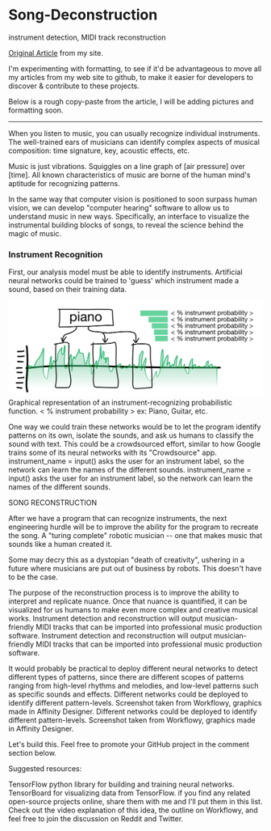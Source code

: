 # Song-Deconstruction
instrument detection, MIDI track reconstruction

[Original Article](https://jamiegray.net/open-source-ideas/2016/song-deconstruction-software?utm_source=github%20readme) from my site.

I'm experimenting with formatting, to see if it'd be advantageous to move all my articles from my web site to github, to make it easier for developers to discover & contribute to these projects.

Below is a rough copy-paste from the article, I will be adding pictures and formatting soon.

---

When you listen to music, you can usually recognize individual instruments. The well-trained ears of musicians can identify complex aspects of musical composition: time signature, key, acoustic effects, etc. 

Music is just vibrations. Squiggles on a line graph of [air pressure] over [time]. All known characteristics of music are borne of the human mind's aptitude for recognizing patterns.

In the same way that computer vision is positioned to soon surpass human vision, we can develop "computer hearing" software to allow us to understand music in new ways. Specifically, an interface to visualize the instrumental building blocks of songs, to reveal the science behind the magic of music. 

### Instrument Recognition

First, our analysis model must be able to identify instruments. Artificial neural networks could be trained to 'guess' which instrument made a sound, based on their training data.

![](/images/green%20piano%20graph.jpg)
Graphical representation of an instrument-recognizing probabilistic function. < % instrument probability > ex: Piano, Guitar, etc. 

One way we could train these networks would be to let the program identify patterns on its own, isolate the sounds, and ask us humans to classify the sound with text. This could be a crowdsourced effort, similar to how Google trains some of its neural networks with its "Crowdsource" app. 
instrument_name = input() asks the user for an instrument label, so the network can learn the names of the different sounds.
instrument_name = input() asks the user for an instrument label, so the network can learn the names of the different sounds.

SONG RECONSTRUCTION

After we have a program that can recognize instruments, the next engineering hurdle will be to improve the ability for the program to recreate the song. A "turing complete" robotic musician -- one that makes music that sounds like a human created it. 

Some may decry this as a dystopian "death of creativity", ushering in a future where musicians are put out of business by robots. This doesn't have to be the case. 

The purpose of the reconstruction process is to improve the ability to interpret and replicate nuance. Once that nuance is quantified, it can be visualized for us humans to make even more complex and creative musical works. 
Instrument detection and reconstruction will output musician-friendly MIDI tracks that can be imported into professional music production software.
Instrument detection and reconstruction will output musician-friendly MIDI tracks that can be imported into professional music production software.

It would probably be practical to deploy different neural networks to detect different types of patterns, since there are different scopes of patterns ranging from high-level rhythms and melodies, and low-level patterns such as specific sounds and effects. 
Different networks could be deployed to identify different pattern-levels. Screenshot taken from Workflowy, graphics made in Affinity Designer.
Different networks could be deployed to identify different pattern-levels. Screenshot taken from Workflowy, graphics made in Affinity Designer.

Let's build this. Feel free to promote your GitHub project in the comment section below.

Suggested resources: 

TensorFlow  python library for building and training neural networks. 
TensorBoard for visualizing data from TensorFlow.
if you find any related open-source projects online, share them with me and I'll put them in this list. 
Check out the video explanation of this idea, the outline on Workflowy, and feel free to join the discussion on Reddit and Twitter.
